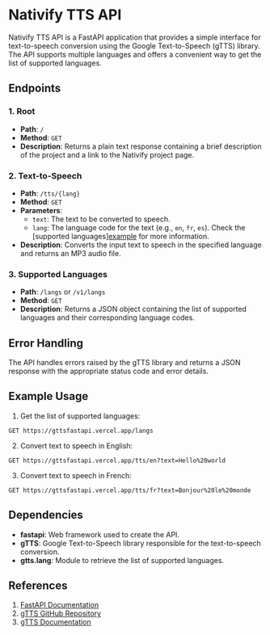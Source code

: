 # Nativify TTS API

Nativify TTS API is a FastAPI application that provides a simple interface for text-to-speech conversion using the Google Text-to-Speech (gTTS) library. The API supports multiple languages and offers a convenient way to get the list of supported languages.

## Endpoints

### 1. Root

- **Path**: `/`
- **Method**: `GET`
- **Description**: Returns a plain text response containing a brief description of the project and a link to the Nativify project page.

### 2. Text-to-Speech

- **Path**: `/tts/{lang}`
- **Method**: `GET`
- **Parameters**:
  - `text`: The text to be converted to speech.
  - `lang`: The language code for the text (e.g., `en`, `fr`, `es`). Check the [supported languages]<a href="https://cloud.google.com/translate/docs/languages" target="_blank">example</a> for more information.
- **Description**: Converts the input text to speech in the specified language and returns an MP3 audio file.

### 3. Supported Languages

- **Path**: `/langs` or `/v1/langs`
- **Method**: `GET`
- **Description**: Returns a JSON object containing the list of supported languages and their corresponding language codes.

## Error Handling

The API handles errors raised by the gTTS library and returns a JSON response with the appropriate status code and error details.

## Example Usage

1. Get the list of supported languages:

```
GET https://gttsfastapi.vercel.app/langs
```

2. Convert text to speech in English:

```
GET https://gttsfastapi.vercel.app/tts/en?text=Hello%20world
```

3. Convert text to speech in French:

```
GET https://gttsfastapi.vercel.app/tts/fr?text=Bonjour%20le%20monde
```

## Dependencies

- **fastapi**: Web framework used to create the API.
- **gTTS**: Google Text-to-Speech library responsible for the text-to-speech conversion.
- **gtts.lang**: Module to retrieve the list of supported languages.

## References

1. [FastAPI Documentation](https://fastapi.tiangolo.com/)
2. [gTTS GitHub Repository](https://github.com/pndurette/gTTS)
3. [gTTS Documentation](https://gtts.readthedocs.io/)
